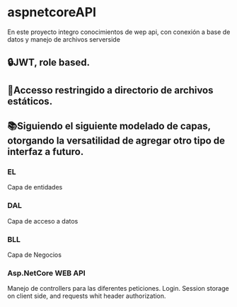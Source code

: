 ﻿# aspnetcoreAPI
En este proyecto integro conocimientos de wep api, con conexión a base de datos y manejo de archivos serverside
## 🔒JWT, role based.
## 💾Accesso restringido a directorio de archivos estáticos.
## 📚Siguiendo el siguiente modelado de capas, otorgando la versatilidad de agregar otro tipo de interfaz a futuro.
### EL
Capa de entidades
### DAL
Capa de acceso a datos
### BLL
Capa de Negocios
### Asp.NetCore WEB API

Manejo de controllers para las diferentes peticiones.
Login. 
Session storage on client side, and requests whit header authorization.
